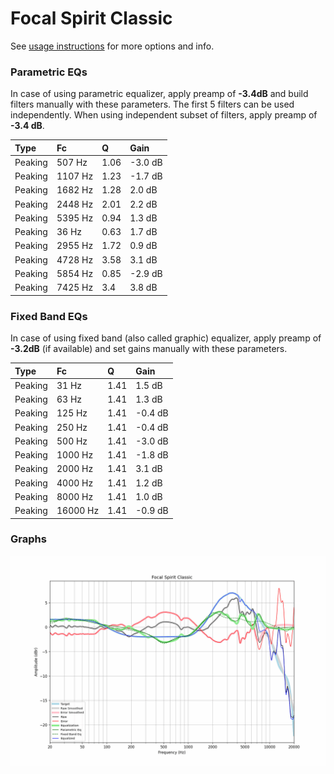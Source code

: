 # Focal Spirit Classic
See [usage instructions](https://github.com/jaakkopasanen/AutoEq#usage) for more options and info.

### Parametric EQs
In case of using parametric equalizer, apply preamp of **-3.4dB** and build filters manually
with these parameters. The first 5 filters can be used independently.
When using independent subset of filters, apply preamp of **-3.4 dB**.

| Type    | Fc      |    Q | Gain    |
|:--------|:--------|:-----|:--------|
| Peaking | 507 Hz  | 1.06 | -3.0 dB |
| Peaking | 1107 Hz | 1.23 | -1.7 dB |
| Peaking | 1682 Hz | 1.28 | 2.0 dB  |
| Peaking | 2448 Hz | 2.01 | 2.2 dB  |
| Peaking | 5395 Hz | 0.94 | 1.3 dB  |
| Peaking | 36 Hz   | 0.63 | 1.7 dB  |
| Peaking | 2955 Hz | 1.72 | 0.9 dB  |
| Peaking | 4728 Hz | 3.58 | 3.1 dB  |
| Peaking | 5854 Hz | 0.85 | -2.9 dB |
| Peaking | 7425 Hz | 3.4  | 3.8 dB  |

### Fixed Band EQs
In case of using fixed band (also called graphic) equalizer, apply preamp of **-3.2dB**
(if available) and set gains manually with these parameters.

| Type    | Fc       |    Q | Gain    |
|:--------|:---------|:-----|:--------|
| Peaking | 31 Hz    | 1.41 | 1.5 dB  |
| Peaking | 63 Hz    | 1.41 | 1.3 dB  |
| Peaking | 125 Hz   | 1.41 | -0.4 dB |
| Peaking | 250 Hz   | 1.41 | -0.4 dB |
| Peaking | 500 Hz   | 1.41 | -3.0 dB |
| Peaking | 1000 Hz  | 1.41 | -1.8 dB |
| Peaking | 2000 Hz  | 1.41 | 3.1 dB  |
| Peaking | 4000 Hz  | 1.41 | 1.2 dB  |
| Peaking | 8000 Hz  | 1.41 | 1.0 dB  |
| Peaking | 16000 Hz | 1.41 | -0.9 dB |

### Graphs
![](./Focal%20Spirit%20Classic.png)